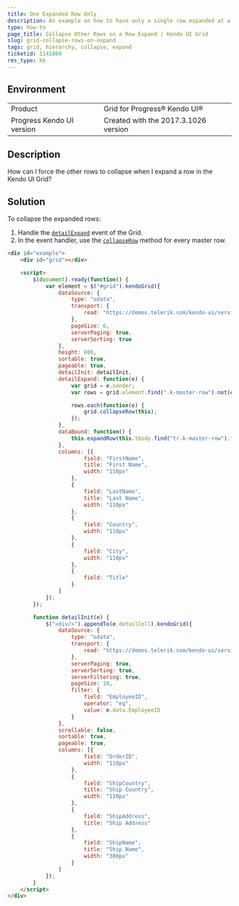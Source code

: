 ```yaml
---
title: One Expanded Row Only
description: An example on how to have only a single row expanded at a time in the Kendo UI Grid. 
type: how-to
page_title: Collapse Other Rows on a Row Expand | Kendo UI Grid
slug: grid-collapse-rows-on-expand
tags: grid, hierarchy, collapse, expand
ticketid: 1141804
res_type: kb
---
```


## Environment
<table>
 <tr>
  <td>Product</td>
  <td>Grid for Progress® Kendo UI®</td>
 </tr>
 <tr>
  <td>Progress Kendo UI version</td>
  <td>Created with the 2017.3.1026 version</td>
 </tr>
</table>


## Description

How can I force the other rows to collapse when I expand a row in the Kendo UI Grid?

## Solution

To collapse the expanded rows:

1. Handle the [`detailExpand`](https://docs.telerik.com/kendo-ui/api/javascript/ui/grid#events-detailExpand) event of the Grid.
1. In the event handler, use the [`collapseRow`](https://docs.telerik.com/kendo-ui/api/javascript/ui/grid#methods-collapseRow) method for every master row.

```html
<div id="example">
    <div id="grid"></div>

    <script>
        $(document).ready(function() {
            var element = $("#grid").kendoGrid({
                dataSource: {
                    type: "odata",
                    transport: {
                        read: "https://demos.telerik.com/kendo-ui/service/Northwind.svc/Employees"
                    },
                    pageSize: 6,
                    serverPaging: true,
                    serverSorting: true
                },
                height: 600,
                sortable: true,
                pageable: true,
                detailInit: detailInit,
                detailExpand: function(e) {
                    var grid = e.sender;
                    var rows = grid.element.find(".k-master-row").not(e.masterRow);

                    rows.each(function(e) {
                        grid.collapseRow(this);
                    });
                },
                dataBound: function() {
                    this.expandRow(this.tbody.find("tr.k-master-row").first());
                },
                columns: [{
                        field: "FirstName",
                        title: "First Name",
                        width: "110px"
                    },
                    {
                        field: "LastName",
                        title: "Last Name",
                        width: "110px"
                    },
                    {
                        field: "Country",
                        width: "110px"
                    },
                    {
                        field: "City",
                        width: "110px"
                    },
                    {
                        field: "Title"
                    }
                ]
            });
        });

        function detailInit(e) {
            $("<div/>").appendTo(e.detailCell).kendoGrid({
                dataSource: {
                    type: "odata",
                    transport: {
                        read: "https://demos.telerik.com/kendo-ui/service/Northwind.svc/Orders"
                    },
                    serverPaging: true,
                    serverSorting: true,
                    serverFiltering: true,
                    pageSize: 10,
                    filter: {
                        field: "EmployeeID",
                        operator: "eq",
                        value: e.data.EmployeeID
                    }
                },
                scrollable: false,
                sortable: true,
                pageable: true,
                columns: [{
                        field: "OrderID",
                        width: "110px"
                    },
                    {
                        field: "ShipCountry",
                        title: "Ship Country",
                        width: "110px"
                    },
                    {
                        field: "ShipAddress",
                        title: "Ship Address"
                    },
                    {
                        field: "ShipName",
                        title: "Ship Name",
                        width: "300px"
                    }
                ]
            });
        }
    </script>
</div>
```
